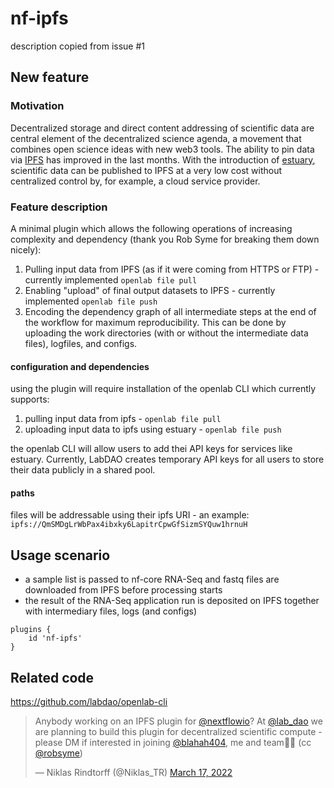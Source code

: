 # nf-ipfs
description copied from issue #1

## New feature
### Motivation
Decentralized storage and direct content addressing of scientific data are central element of the decentralized science agenda, a movement that combines open science ideas with new web3 tools. The ability to pin data via [IPFS](https://ipfs.io/) has improved in the last months. With the introduction of [estuary](https://estuary.tech/), scientific data can be published to IPFS at a very low cost without centralized control by, for example, a cloud service provider.  

### Feature description
A minimal plugin which allows the following operations of increasing complexity and dependency (thank you Rob Syme for breaking them down nicely): 

1) Pulling input data from IPFS (as if it were coming from HTTPS or FTP) - currently implemented `openlab file pull`
2) Enabling "upload" of final output datasets to IPFS - currently implemented `openlab file push`
3) Encoding the dependency graph of all intermediate steps at the end of the workflow for maximum reproducibility. This can be done by uploading the work directories (with or without the intermediate data files), logfiles, and configs.  

#### configuration and dependencies
using the plugin will require installation of the openlab CLI which currently supports: 
1) pulling input data from ipfs - `openlab file pull`
2) uploading input data to ipfs using estuary - `openlab file push`

the openlab CLI will allow users to add thei API keys for services like estuary. Currently, LabDAO creates temporary API keys for all users to store their data publicly in a shared pool.

#### paths 
files will be addressable using their ipfs URI - an example: 
`ipfs://QmSMDgLrWbPax4ibxky6LapitrCpwGfSizmSYQuw1hrnuH`

## Usage scenario 
* a sample list is passed to nf-core RNA-Seq and fastq files are downloaded from IPFS before processing starts
* the result of the RNA-Seq application run is deposited on IPFS together with intermediary files, logs (and configs)

```
plugins {
    id 'nf-ipfs'
}
```
## Related code
https://github.com/labdao/openlab-cli

<blockquote class="twitter-tweet"><p lang="en" dir="ltr">Anybody working on an IPFS plugin for <a href="https://twitter.com/nextflowio?ref_src=twsrc%5Etfw">@nextflowio</a>? At <a href="https://twitter.com/lab_dao?ref_src=twsrc%5Etfw">@lab_dao</a> we are planning to build this plugin for decentralized scientific compute - please DM if interested in joining <a href="https://twitter.com/blahah404?ref_src=twsrc%5Etfw">@blahah404</a>, me and team🌱🧬 (cc <a href="https://twitter.com/robsyme?ref_src=twsrc%5Etfw">@robsyme</a>)</p>&mdash; Niklas Rindtorff (@Niklas_TR) <a href="https://twitter.com/Niklas_TR/status/1504461873714016263?ref_src=twsrc%5Etfw">March 17, 2022</a></blockquote> <script async src="https://platform.twitter.com/widgets.js" charset="utf-8"></script>
